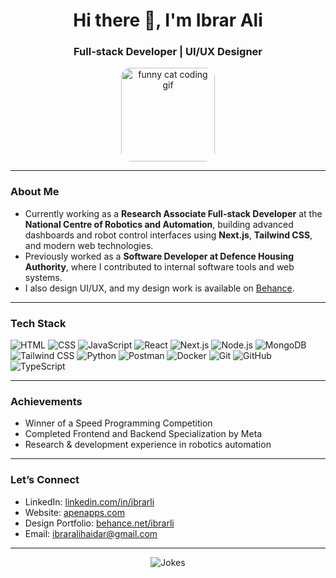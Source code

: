 <h1 align="center">Hi there 👋, I'm Ibrar Ali</h1>
<h3 align="center">Full-stack Developer | UI/UX Designer</h3>

<p align="center">
  <img src="https://media.giphy.com/media/bcKmIWkUMCjVm/giphy.gif" width="150" alt="funny cat coding gif" style="border-radius: 15px;" />
</p>

---

### About Me

- Currently working as a **Research Associate Full-stack Developer** at the **National Centre of Robotics and Automation**, building advanced dashboards and robot control interfaces using **Next.js**, **Tailwind CSS**, and modern web technologies.
- Previously worked as a **Software Developer at Defence Housing Authority**, where I contributed to internal software tools and web systems.
- I also design UI/UX, and my design work is available on [Behance](https://behance.net/ibrarli).

---

### Tech Stack

![HTML](https://img.shields.io/badge/-HTML5-E34F26?style=flat&logo=html5&logoColor=white)
![CSS](https://img.shields.io/badge/-CSS3-1572B6?style=flat&logo=css3)
![JavaScript](https://img.shields.io/badge/-JavaScript-F7DF1E?style=flat&logo=javascript&logoColor=black)
![React](https://img.shields.io/badge/-React-61DAFB?style=flat&logo=react&logoColor=black)
![Next.js](https://img.shields.io/badge/-Next.js-000000?style=flat&logo=next.js&logoColor=white)
![Node.js](https://img.shields.io/badge/-Node.js-339933?style=flat&logo=node.js&logoColor=white)
![MongoDB](https://img.shields.io/badge/-MongoDB-47A248?style=flat&logo=mongodb&logoColor=white)
![Tailwind CSS](https://img.shields.io/badge/-Tailwind_CSS-38B2AC?style=flat&logo=tailwind-css&logoColor=white)
![Python](https://img.shields.io/badge/-Python-3776AB?style=flat&logo=python&logoColor=white)
![Postman](https://img.shields.io/badge/-Postman-FF6C37?style=flat&logo=postman&logoColor=white)
![Docker](https://img.shields.io/badge/-Docker-2496ED?style=flat&logo=docker&logoColor=white)
![Git](https://img.shields.io/badge/-Git-F05032?style=flat&logo=git&logoColor=white)
![GitHub](https://img.shields.io/badge/-GitHub-181717?style=flat&logo=github&logoColor=white)
![TypeScript](https://img.shields.io/badge/-TypeScript-181717?style=flat&logo=typescript&logoColor=white)


---

### Achievements

- Winner of a Speed Programming Competition  
- Completed Frontend and Backend Specialization by Meta
- Research & development experience in robotics automation
  
---

### Let’s Connect

- LinkedIn: [linkedin.com/in/ibrarli](https://linkedin.com/in/ibrarli)
- Website: [apenapps.com](https://apenapps.com)
- Design Portfolio: [behance.net/ibrarli](https://behance.net/ibrarli)
- Email: [ibraralihaidar@gmail.com](mailto:ibraralihaidar@gmail.com)

---

<p align="center">
  <img src="https://readme-jokes.vercel.app/api" alt="Jokes" />
</p>
